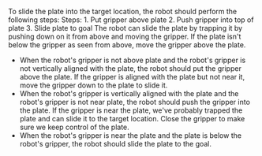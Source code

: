 To slide the plate into the target location, the robot should perform the following steps:
Steps:  1. Put gripper above plate  2. Push gripper into top of plate  3. Slide plate to goal
The robot can slide the plate by trapping it by pushing down on it from above and moving the gripper. If the plate isn't below the gripper as seen from above, move the gripper above the plate.
- When the robot's gripper is not above plate and the robot's gripper is not vertically aligned with the plate, the robot should put the gripper above the plate.
If the gripper is aligned with the plate but not near it, move the gripper down to the plate to slide it.
- When the robot's gripper is vertically aligned with the plate and the robot's gripper is not near plate, the robot should push the gripper into the plate.
If the gripper is near the plate, we've probably trapped the plate and can slide it to the target location. Close the gripper to make sure we keep control of the plate.
- When the robot's gripper is near the plate and the plate is below the robot's gripper, the robot should slide the plate to the goal.